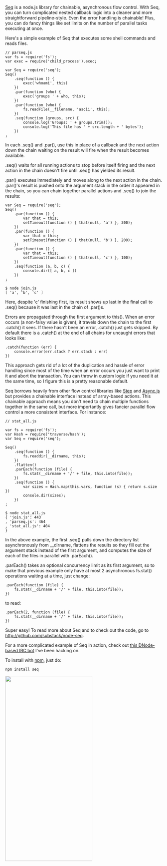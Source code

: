 <a href="https://github.com/substack/node-seq">Seq</a> is a node.js library for
chainable, asynchronous flow control. With Seq, you can turn complicated nested
callback logic into a cleaner and more straightforward pipeline-style. Even the
error handling is chainable! Plus, you can do fancy things like set limits on
the number of parallel tasks executing at once.
</p>

<p>
Here's a simple example of Seq that executes some shell commands and reads
files.
</p>

```
// parseq.js
var fs = require('fs');
var exec = require('child_process').exec;

var Seq = require('seq');
Seq()
    .seq(function () {
        exec('whoami', this)
    })
    .par(function (who) {
        exec('groups ' + who, this);
    })
    .par(function (who) {
        fs.readFile(__filename, 'ascii', this);
    })
    .seq(function (groups, src) {
        console.log('Groups: ' + groups.trim());
        console.log('This file has ' + src.length + ' bytes');
    })
;
```

<p>
In each <span class="code">.seq()</span> and <span class="code">.par()</span>,
use <span class="code">this</span> in place of a callback and the next action
down the chain waiting on the result will fire when the result becomes available.
</p>

<p>
<span class="code">.seq()</span> waits for all running actions to stop before
itself firing and the next action in the chain doesn't fire until 
<span class="code">.seq()</span> has yielded its result.
</p>

<p>
<span class="code">.par()</span> executes immediately and moves along to the
next action in the chain. <span class="code">.par()</span>'s result is pushed
onto the argument stack in the order it appeared in the chain, so you can 
chain together parallel actions and <span class="code">.seq()</span> to join the
results:
</p>

```
var Seq = require('seq');
Seq()
    .par(function () {
        var that = this;
        setTimeout(function () { that(null, 'a') }, 300);
    })
    .par(function () {
        var that = this;
        setTimeout(function () { that(null, 'b') }, 200);
    })
    .par(function () {
        var that = this;
        setTimeout(function () { that(null, 'c') }, 100);
    })
    .seq(function (a, b, c) {
        console.dir([ a, b, c ])
    })
;
```

<p></p>

```
$ node join.js 
[ 'a', 'b', 'c' ]
```

<p>
Here, despite 'c' finishing first, its result shows up last in the final call to
<span class="code">.seq()</span> because it was last in the chain of
<span class="code">.par()</span>s.
</p>

<p>
Errors are propagated through the first argument to
<span class="code">this()</span>.
When an error occurs (a non-falsy value is given),
it travels down the chain to the first
<span class="code">.catch()</span> it sees.
If there hasn't been an error, <span class="code">.catch()</span>
just gets skipped. By default there is a
<span class="code">.catch()</span>
at the end of all chains for uncaught errors that looks like:
</p>

```
.catch(function (err) {
    console.error(err.stack ? err.stack : err)
})
```

<p>
This approach gets rid of a lot of the duplication and hassle of error handling
since most of the time when an error occurs you just want to print it and abort
the transaction. You can throw in custom logic if you need it at the same time,
so I figure this is a pretty reasonable default.
</p>

<p>
Seq borrows heavily from other flow control libraries like
<a href="https://github.com/creationix/step">Step</a> and
<a href="https://github.com/caolan/async">Async.js</a>
but provides a chainable interface instead of array-based actions.
This chainable approach means you don't need to chain multiple functions
together in the same call, but more importantly gives fancier parallel flow
control a more consistent interface. For instance:
</p>

```
// stat_all.js

var fs = require('fs');
var Hash = require('traverse/hash');
var Seq = require('seq');

Seq()
    .seq(function () {
        fs.readdir(__dirname, this);
    })
    .flatten()
    .parEach(function (file) {
        fs.stat(__dirname + '/' + file, this.into(file));
    })
    .seq(function () {
        var sizes = Hash.map(this.vars, function (s) { return s.size })
        console.dir(sizes);
    })
;
```

<p></p>

```
$ node stat_all.js 
{ 'join.js': 443
, 'parseq.js': 464
, 'stat_all.js': 404
}
```

<p>
In the above example, the first <span class="code">.seq()</span> pulls down the
directory list asynchronously from <span class="code">__dirname</span>, flattens
the results so they fill out the argument stack instead of the first argument,
and computes the size of each of the files in parallel with
<span class="code">.parEach()</span>.
</p>

<p>
<span class="code">.parEach()</span> takes an optional concurrency limit as its
first argument, so to make that previous example only have at most 2
asynchronous <span class="code">fs.stat()</span> operations waiting at a time,
just change:
</p>

```
.parEach(function (file) {
    fs.stat(__dirname + '/' + file, this.into(file));
})
```

<p>
to read:
</p>

```
.parEach(2, function (file) {
    fs.stat(__dirname + '/' + file, this.into(file));
})
```

<p>
Super easy!
To read more about Seq and to check out the code, go to
<a href="https://github.com/substack/node-seq"
>http://github.com/substack/node-seq</a>.

For a more complicated example of Seq in action, check out
<a href="https://github.com/substack/rowbit/blob/master/bin/server.js">this DNode-based IRC bot</a>
I've been hacking on.
</p>

<p>
To install with <a href="http://github.com/isaacs/npm">npm</a>, just do:
</p>

```
npm install seq
```

<img src="/images/marley.png" width="279" height="593">

